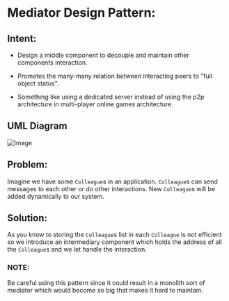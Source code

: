 # Mediator Design Pattern:
    
   ## Intent:
   - Design a middle component to decouple and maintain other components interaction.
   
   - Promotes the many-many relation between interacting peers to "full object status".
   
   - Something like using a dedicated server instead of using the p2p architecture in multi-player online games architecture. 
   
   ## UML Diagram
   ![Image][uml-diagram]
   
   ## Problem:
   Imagine we have some `Colleague`s in an application. `Colleague`s can send messages to each other or do other interactions. New `Colleague`s will be added dynamically to our system. 
   
   ## Solution:
   As you know to storing the `Colleague`s list in each `Colleague` is not efficient so we introduce an intermediary component which holds the address of all the `Colleague`s and we let handle the interaction.
    
    
  ### NOTE:
  Be careful using this pattern since it could result in a monolith sort of mediator which would become so big that makes it hard to maintain.
   
[uml-diagram]: https://github.com/navid9675/DesignPatternsPractice/blob/master/src/Mediator/UML-Diagram.png
